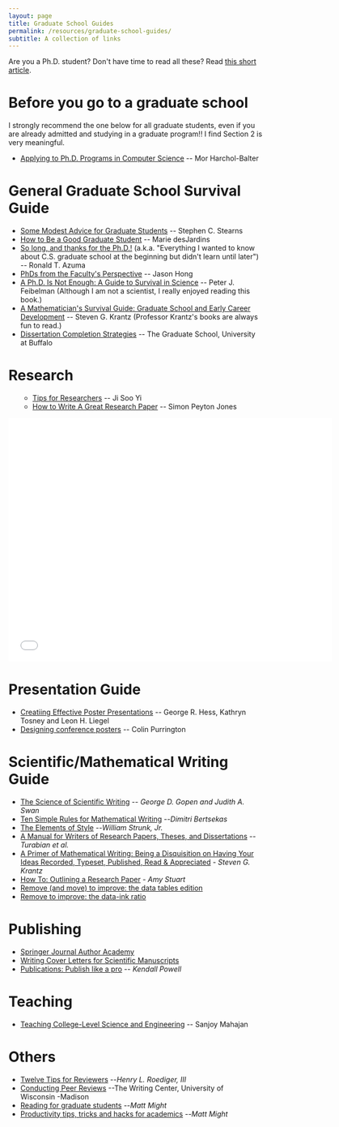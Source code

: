 ```yaml
---
layout: page
title: Graduate School Guides
permalink: /resources/graduate-school-guides/
subtitle: A collection of links
---
```


Are you a Ph.D. student? Don't have time to read all these? Read <a href="http://cacm.acm.org/blogs/blog-cacm/157012-phds-from-the-facultys-perspective/fulltext" target="_blank">this short article</a>.
<h1>Before you go to a graduate school</h1>
I strongly recommend the one below for all graduate students, even if you are already admitted and studying in a graduate program!! I find Section 2 is very meaningful.
<ul>
	<li><a title="" href="http://www.cs.cmu.edu/~harchol/gradschooltalk.pdf" rel="nofollow">Applying to Ph.D. Programs in Computer Science</a> -- Mor Harchol-Balter</li>
</ul>
<div></div>
<h1>General Graduate School Survival Guide</h1>
<ul>
	<li><a href="http://stearnslab.yale.edu/some-modest-advice-graduate-students" rel="nofollow">Some Modest Advice for Graduate Students</a> -- Stephen C. Stearns</li>
	<li><a title="" href="http://www.cs.indiana.edu/how.2b/how.2b.html" rel="nofollow">How to Be a Good Graduate Student</a> -- Marie desJardins</li>
	<li><a title="" href="http://www.cs.unc.edu/~azuma/hitch4.html" rel="nofollow">So long, and thanks for the Ph.D.!</a> (a.k.a. "Everything I wanted to know about C.S. graduate school at the beginning but didn't learn until later") -- Ronald T. Azuma</li>
	<li><a href="http://cacm.acm.org/blogs/blog-cacm/157012-phds-from-the-facultys-perspective/fulltext" target="_blank">PhDs from the Faculty's Perspective</a> -- Jason Hong</li>
	<li><a title="" href="http://www.amazon.com/PhD-Not-Enough-Survival-Science/dp/0465022227" rel="nofollow">A Ph.D. Is Not Enough: A Guide to Survival in Science</a> -- Peter J. Feibelman (Although I am not a scientist, I really enjoyed reading this book.)</li>
	<li><a title="" href="http://www.amazon.com/Mathematicians-Survival-Guide-Graduate-Development/dp/082183455X/" rel="nofollow">A Mathematician's Survival Guide: Graduate School and Early Career Development</a> -- Steven G. Krantz (Professor Krantz's books are always fun to read.)</li>
	<li><a href="http://grad.buffalo.edu/Current_Students/mentoring-strategies.html" target="_blank">Dissertation Completion Strategies</a> -- The Graduate School, University at Buffalo</li>
</ul>
<h1>Research</h1>
<ul>
<ul>
	<li><a href="http://www.slideshare.net/yijisoo/ie697-research-v006" target="_blank">Tips for Researchers</a> -- Ji Soo Yi</li>
	<li><a href="http://research.microsoft.com/en-us/um/people/simonpj/papers/giving-a-talk/writing-a-paper-slides.pdf" target="_blank">How to Write A Great Research Paper</a> -- Simon Peyton Jones</li>
</ul>
</ul>
<iframe src="//www.youtube-nocookie.com/embed/g3dkRsTqdDA?rel=0" width="640" height="480" frameborder="0" allowfullscreen="allowfullscreen"></iframe>
<div></div>
<h1>Presentation Guide</h1>
<ul>
	<li><a title="" href="http://www.ncsu.edu/project/posters/NewSite/" rel="nofollow">Creatiing Effective Poster Presentations</a> -- George R. Hess, Kathryn Tosney and Leon H. Liegel</li>
	<li><a title="" href="http://colinpurrington.com/tips/academic/posterdesign" rel="nofollow">Designing conference posters</a> -- Colin Purrington</li>
</ul>
<div></div>
<h1>Scientific/Mathematical Writing Guide</h1>
<ul>
	<li><a title="" href="http://www.docstyles.com/library/ascience.pdf" rel="nofollow">The Science of Scientific Writing</a> -- <em>George D. Gopen and Judith A. Swan</em></li>
	<li><a href="http://web.mit.edu/dimitrib/www/Ten_Rules.pdf" target="_blank">Ten Simple Rules for Mathematical Writing</a> --<em>Dimitri Bertsekas</em></li>
	<li><a href="http://www.bartleby.com/141/">The Elements of Style</a> --<em>William Strunk, Jr.</em></li>
	<li><a href="http://www.amazon.com/Manual-Writers-Research-Dissertations-Edition/dp/0226816389/" target="_blank">A Manual for Writers of Research Papers, Theses, and Dissertations</a> -- <em>Turabian et al.</em></li>
	<li><a title="" href="http://www.amazon.com/Primer-Mathematical-Writing-Disquisition-Appreciated/dp/0821806351/" rel="nofollow">A Primer of Mathematical Writing: Being a Disquisition on Having Your Ideas Recorded, Typeset, Published, Read &amp; Appreciated</a> - <em>Steven G. Krantz</em></li>
	<li><a href="http://www.eng.usf.edu/~cunning/CGN6933-drinkingwater/CGN6933-drinkingwater-project/HowToOutline.pdf" target="_blank">How To: Outlining a Research Paper</a> - <em>Amy Stuart</em></li>
	<li><a href="https://www.dropbox.com/s/95l2xdva26vqf5z/Screenshot%202015-04-03%2012.07.42.png?dl=0" target="_blank">Remove (and move) to improve: the data tables edition</a></li>
	<li><a href="http://i.imgur.com/WntrM6p.gif" target="_blank">Remove to improve: the data-ink ratio</a></li>
</ul>
<h1>Publishing</h1>
<ul>
	<li><a href="http://www.springer.com/authors/journal+authors/journal+authors+academy?SGWID=0-1726414-12-837827-0">Springer Journal Author Academy</a></li>
	<li><a href="http://www.biosciencewriters.com/Writing-Cover-Letters-for-Scientific-Manuscripts.aspx">Writing Cover Letters for Scientific Manuscripts</a></li>
	<li><a title="" href="http://www.nature.com/naturejobs/2010/101014/full/nj7317-873a.html" rel="nofollow">Publications: Publish like a pro</a> -- <em>Kendall Powell</em></li>
</ul>
<h1>Teaching</h1>
<ul>
	<li><a title="" href="http://ocw.mit.edu/courses/chemistry/5-95j-teaching-college-level-science-and-engineering-spring-2009/video-discussions/" rel="nofollow">Teaching College-Level Science and Engineering</a> -- Sanjoy Mahajan</li>
</ul>
<div></div>
<h1>Others</h1>
<ul>
	<li><a href="http://www.psychologicalscience.org/index.php/publications/observer/2007/april-07/twelve-tips-for-reviewers.html" rel="nofollow">Twelve Tips for Reviewers</a> --<em>Henry L. Roediger, III</em></li>
	<li><a href="http://writing.wisc.edu/Handbook/PeerReviews.html" target="_blank">Conducting Peer Reviews</a> --The Writing Center, University of Wisconsin -Madison</li>
	<li><a title="" href="http://matt.might.net/articles/books-papers-materials-for-graduate-students/" rel="nofollow">Reading for graduate students</a> --<em>Matt Might</em></li>
	<li><a title="" href="http://matt.might.net/articles/productivity-tips-hints-hacks-tricks-for-grad-students-academics" rel="nofollow">Productivity tips, tricks and hacks for academics</a> --<em>Matt Might</em></li>
</ul>
